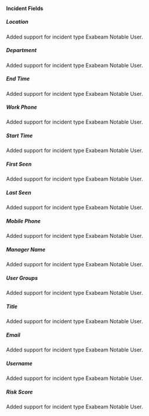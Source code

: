 #### Incident Fields

##### Location
Added support for incident type Exabeam Notable User.

##### Department
Added support for incident type Exabeam Notable User.

##### End Time
Added support for incident type Exabeam Notable User.

##### Work Phone
Added support for incident type Exabeam Notable User.

##### Start Time
Added support for incident type Exabeam Notable User.

##### First Seen
Added support for incident type Exabeam Notable User.

##### Last Seen
Added support for incident type Exabeam Notable User.

##### Mobile Phone
Added support for incident type Exabeam Notable User.

##### Manager Name
Added support for incident type Exabeam Notable User.

##### User Groups
Added support for incident type Exabeam Notable User.

##### Title
Added support for incident type Exabeam Notable User.

##### Email
Added support for incident type Exabeam Notable User.

##### Username
Added support for incident type Exabeam Notable User.

##### Risk Score
Added support for incident type Exabeam Notable User.
